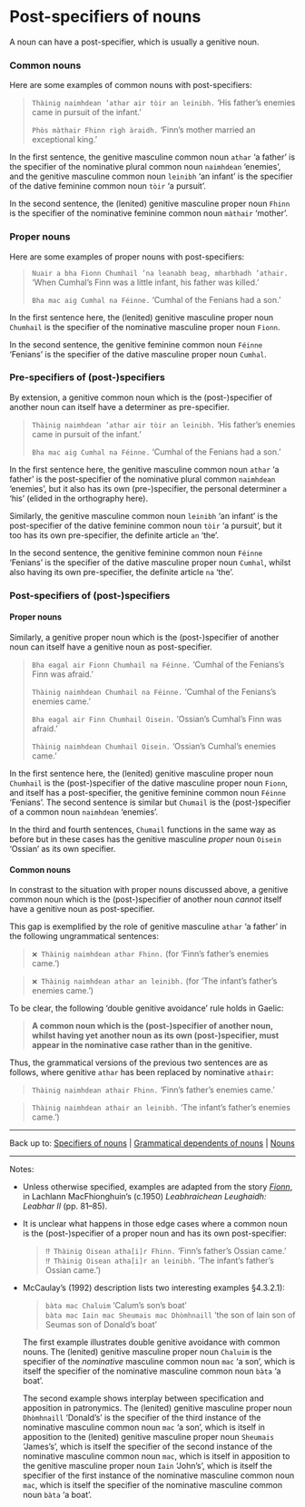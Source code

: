 # Post-specifiers of nouns

A noun can have a post-specifier, which is usually a genitive noun.

### Common nouns

Here are some examples of common nouns with post-specifiers:

> `Thàinig naimhdean ’athar air tòir an leinibh.` ‘His father’s enemies came in pursuit of the infant.’
> 
> `Phòs màthair Fhinn rìgh àraidh.` ‘Finn’s mother married an exceptional king.’

In the first sentence, the genitive masculine common noun `athar` ‘a father’ is the specifier of the nominative plural common noun `naimhdean` ‘enemies’, and the genitive masculine common noun `leinibh` ‘an infant’ is the specifier of the dative feminine common noun `tòir` ‘a pursuit’.

In the second sentence, the (lenited) genitive masculine proper noun `Fhinn` is the specifier of the nominative feminine common noun `màthair` ‘mother’.

### Proper nouns

Here are some examples of proper nouns with post-specifiers:

> `Nuair a bha Fionn Chumhail ’na leanabh beag, mharbhadh ’athair.` ‘When Cumhal’s Finn was a little infant, his father was killed.’
>
> `Bha mac aig Cumhal na Féinne.` ‘Cumhal of the Fenians had a son.’

In the first sentence here, the (lenited) genitive masculine proper noun `Chumhail` is the specifier of the nominative masculine proper noun `Fionn`.

In the second sentence, the genitive feminine common noun `Féinne` ‘Fenians’ is the specifier of the dative masculine proper noun `Cumhal`.

### Pre-specifiers of (post-)specifiers

By extension, a genitive common noun which is the (post-)specifier of another noun can itself have a determiner as pre-specifier.

> `Thàinig naimhdean ’athar air tòir an leinibh.` ‘His father’s enemies came in pursuit of the infant.’
>
> `Bha mac aig Cumhal na Féinne.` ‘Cumhal of the Fenians had a son.’

In the first sentence here, the genitive masculine common noun `athar` ‘a father’ is the post-specifier of the nominative plural common `naimhdean` ‘enemies’, but it also has its own (pre-)specifier, the personal determiner `a` ‘his’ (elided in the orthography here).

Similarly, the genitive masculine common noun `leinibh` ‘an infant’ is the post-specifier of the dative feminine common noun `tòir` ‘a pursuit’, but it too has its own pre-specifier, the definite article `an` ‘the’.

In the second sentence, the genitive feminine common noun `Féinne` ‘Fenians’ is the specifier of the dative masculine proper noun `Cumhal`, whilst also having its own pre-specifier, the definite article `na` ‘the’.

### Post-specifiers of (post-)specifiers

#### Proper nouns

Similarly, a genitive proper noun which is the (post-)specifier of another noun can itself have a genitive noun as post-specifier.

> `Bha eagal air Fionn Chumhail na Féinne.` ‘Cumhal of the Fenians’s Finn was afraid.’
> 
> `Thàinig naimhdean Chumhail na Féinne.` ‘Cumhal of the Fenians’s enemies came.’
>
> `Bha eagal air Finn Chumhail Oisein.` ‘Ossian’s Cumhal’s Finn was afraid.’
> 
> `Thàinig naimhdean Chumhail Oisein.` ‘Ossian’s Cumhal’s enemies came.’

In the first sentence here, the (lenited) genitive masculine proper noun `Chumhail` is the (post-)specifier of the dative masculine proper noun `Fionn`, and itself has a post-specifier, the genitive feminine common noun `Féinne` ‘Fenians’. The second sentence is similar but `Chumail` is the (post-)specifier of a common noun `naimhdean` ‘enemies’.

In the third and fourth sentences, `Chumail` functions in the same way as before but in these cases has the genitive masculine *proper* noun `Oisein` ‘Ossian’ as its own specifier.

#### Common nouns

In constrast to the situation with proper nouns discussed above, a genitive common noun which is the (post-)specifier of another noun *cannot* itself have a genitive noun as post-specifier.

This gap is exemplified by the role of genitive masculine `athar` ‘a father’ in the following ungrammatical sentences:

> `❌ Thàinig naimhdean athar Fhinn.` (for ‘Finn’s father’s enemies came.’)

> `❌ Thàinig naimhdean athar an leinibh.` (for ‘The infant’s father’s enemies came.’)

To be clear, the following ‘double genitive avoidance’ rule holds in Gaelic:

> **A common noun which is the (post-)specifier of another noun, whilst having yet another noun as its own (post-)specifier, must appear in the nominative case rather than in the genitive.**

Thus, the grammatical versions of the previous two sentences are as follows, where genitive `athar` has been replaced by nominative `athair`:

> `Thàinig naimhdean athair Fhinn.` ‘Finn’s father’s enemies came.’

> `Thàinig naimhdean athair an leinibh.` ‘The infant’s father’s enemies came.’)

----

Back up to: [Specifiers of nouns](index.md) \| [Grammatical dependents of nouns](../index.md) \| [Nouns](../../index.md)

----

Notes:

- Unless otherwise specified, examples are adapted from the story *[Fionn](../../../texts/Fionn.md)*, in Lachlann MacFhionghuin’s (c.1950) *Leabhraichean Leughaidh: Leabhar II* (pp. 81–85).

- It is unclear what happens in those edge cases where a common noun is the (post-)specifier of a proper noun and has its own post-specifier:
  > `⁉️ Thàinig Oisean atha[i]r Fhinn.` ‘Finn’s father’s Ossian came.’  
  > `⁉️ Thàinig Oisean atha[i]r an leinibh.` ‘The infant’s father’s Ossian came.’)

- McCaulay’s (1992) description lists two interesting examples §4.3.2.1):
  > `bàta mac Chaluim` ‘Calum’s son’s boat’  
  > `bàta mac Iain mac Sheumais mac Dhòmhnaill` ‘the son of Iain son of Seumas son of Donald’s boat’
  
  The first example illustrates double genitive avoidance with common nouns. The (lenited) genitive masculine proper noun `Chaluim` is the specifier of the *nominative* masculine common noun `mac` ‘a son’, which is itself the specifier of the nominative masculine common noun `bàta` ‘a boat’.  
  
  The second example shows interplay between specification and apposition in patronymics. The (lenited) genitive masculine proper noun `Dhòmhnaill` ‘Donald’s’ is the specifier of the third instance of the nominative masculine common noun `mac` ‘a son’, which is itself in apposition to the (lenited) genitive masculine proper noun `Sheumais` ‘James’s’, which is itself the specifier of the second instance of the nominative masculine common noun `mac`, which is itself in apposition to the genitive masculine proper noun `Iain` ‘John’s’, which is itself the specifier of the first instance of the nominative masculine common noun `mac`, which is itself the specifier of the nominative masculine common noun `bàta` ‘a boat’.



